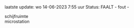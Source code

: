 laatste update: 
wo 14-06-2023  7:55   uur 
Status: FAALT - fout - 
<div class="service R">schijfruimte</div><div class="service R">microstation</div>